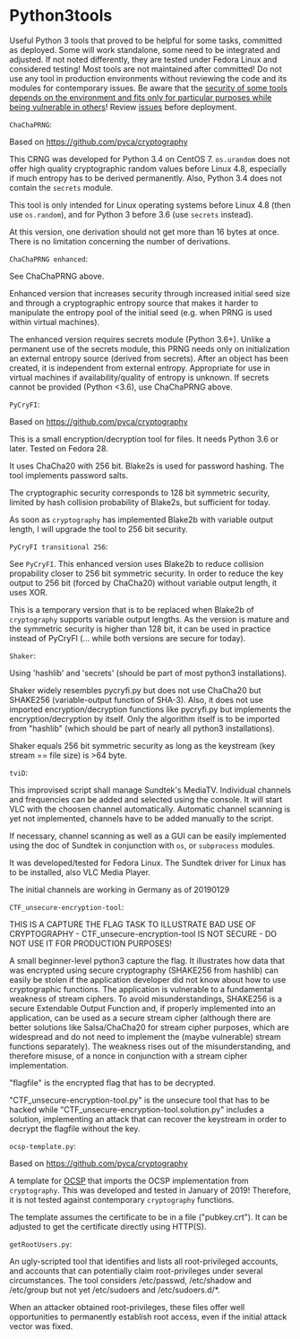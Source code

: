 Python3tools
============


Useful Python 3 tools that proved to be helpful for some tasks, committed as deployed. 
Some will work standalone, some need to be integrated and adjusted. 
If not noted differently, they are tested under Fedora Linux and considered testing! 
Most tools are not maintained after committed! 
Do not use any tool in production environments without reviewing the code and its modules for contemporary issues. Be aware that the [security of some tools depends on the environment and fits only for particular purposes while being vulnerable in others](https://en.wikipedia.org/wiki/Side-channel_attack)! 
Review [issues](https://gitlab.com/py0xc3/Python3tools/issues) before deployment.     


``ChaChaPRNG``:

Based on https://github.com/pyca/cryptography

This CRNG was developed for Python 3.4 on CentOS 7.
``os.urandom`` does not offer high quality cryptographic random values before Linux 4.8, especially if much entropy has to be derived permanently.
Also, Python 3.4 does not contain the ``secrets`` module.

This tool is only intended for Linux operating systems before Linux 4.8 (then use ``os.random``), and for Python 3 before 3.6 (use ``secrets`` instead).

At this version, one derivation should not get more than 16 bytes at once. There is no limitation concerning the number of derivations.


``ChaChaPRNG enhanced``:

See ChaChaPRNG above.

Enhanced version that increases security through increased initial seed size and through a cryptographic entropy source that makes it harder to manipulate the entropy pool of the initial seed (e.g. when PRNG is used within virtual machines).

The enhanced version requires secrets module (Python 3.6+). Unlike a permanent use of the secrets module, this PRNG needs only on initialization an external entropy source (derived from secrets). After an object has been created, it is independent from external entropy. Appropriate for use in virtual machines if availability/quality of entropy is unknown.
If secrets cannot be provided (Python <3.6), use ChaChaPRNG above.


``PyCryFI``:

Based on https://github.com/pyca/cryptography

This is a small encryption/decryption tool for files. It needs Python 3.6 or later. Tested on Fedora 28.

It uses ChaCha20 with 256 bit. Blake2s is used for password hashing. The tool implements password salts.

The cryptographic security corresponds to 128 bit symmetric security, limited by hash collision probability of Blake2s, but sufficient for today. 

As soon as ``cryptography`` has implemented Blake2b with variable output length, I will upgrade the tool to 256 bit security.


``PyCryFI transitional 256``:

See ``PyCryFI``. This enhanced version uses Blake2b to reduce collision propability closer to 256 bit symmetric security. In order to reduce the key output to 256 bit (forced by ChaCha20) without variable output length, it uses XOR.

This is a temporary version that is to be replaced when Blake2b of ``cryptography`` supports variable output lengths. As the version is mature and the symmetric security is higher than 128 bit, it can be used in practice instead of PyCryFI (... while both versions are secure for today).


``Shaker``:

Using 'hashlib' and 'secrets' (should be part of most python3 installations).

Shaker widely resembles pycryfi.py but does not use ChaCha20 but SHAKE256 (variable-output function of SHA-3). Also, it does not use imported encryption/decryption functions like pycryfi.py but implements the encryption/decryption by itself. Only the algorithm itself is to be imported from "hashlib" (which should be part of nearly all python3 installations).

Shaker equals 256 bit symmetric security as long as the keystream (key stream == file size) is >64 byte.


``tviD``:

This improvised script shall manage Sundtek's MediaTV. Individual channels and frequencies can be added and selected using the console. It will start VLC with the choosen channel automatically. Automatic channel scanning is yet not implemented, channels have to be added manually to the script. 

If necessary, channel scanning as well as a GUI can be easily implemented using the doc of Sundtek in conjunction with ``os``, or ``subprocess`` modules.

It was developed/tested for Fedora Linux. The Sundtek driver for Linux has to be installed, also VLC Media Player.

The initial channels are working in Germany as of 20190129


``CTF_unsecure-encryption-tool``:

THIS IS A CAPTURE THE FLAG TASK TO ILLUSTRATE BAD USE OF CRYPTOGRAPHY - CTF_unsecure-encryption-tool IS NOT SECURE - DO NOT USE IT FOR PRODUCTION PURPOSES!  
  
A small beginner-level python3 capture the flag. It illustrates how data that was encrypted using secure cryptography (SHAKE256 from hashlib) can easily be stolen if the application developer did not know about how to use cryptographic functions. The application is vulnerable to a fundamental weakness of stream ciphers. To avoid misunderstandings, SHAKE256 is a secure Extendable Output Function and, if properly implemented into an application, can be used as a secure stream cipher (although there are better solutions like Salsa/ChaCha20 for stream cipher purposes, which are widespread and do not need to implement the (maybe vulnerable) stream functions separately). The weakness rises out of the misunderstanding, and therefore misuse, of a nonce in conjunction with a stream cipher implementation.  
  
"flagfile" is the encrypted flag that has to be decrypted.  
  
"CTF_unsecure-encryption-tool.py" is the unsecure tool that has to be hacked while "CTF_unsecure-encryption-tool.solution.py" includes a solution, implementing an attack that can recover the keystream in order to decrypt the flagfile without the key.

``ocsp-template.py``:

Based on https://github.com/pyca/cryptography

A template for [OCSP](https://en.wikipedia.org/wiki/Online_Certificate_Status_Protocol) that imports the OCSP implementation from ``cryptography``. This was developed and tested in January of 2019! Therefore, it is not tested against contemporary ``cryptography`` functions.  
  
The template assumes the certificate to be in a file ("pubkey.crt"). It can be adjusted to get the certificate directly using HTTP(S).

``getRootUsers.py``:

An ugly-scripted tool that identifies and lists all root-privileged accounts, and accounts that can potentially claim root-privileges under several circumstances. The tool considers /etc/passwd, /etc/shadow and /etc/group but not yet /etc/sudoers and /etc/sudoers.d/*. 
  
When an attacker obtained root-privileges, these files offer well opportunities to permanently establish root access, even if the initial attack vector was fixed.
